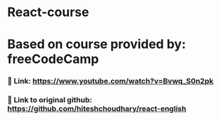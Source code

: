 # React-course
# Based on course provided by: **freeCodeCamp**
 ### 🔗 Link: https://www.youtube.com/watch?v=Bvwq_S0n2pk
 ### 🔗 Link to original github: https://github.com/hiteshchoudhary/react-english
